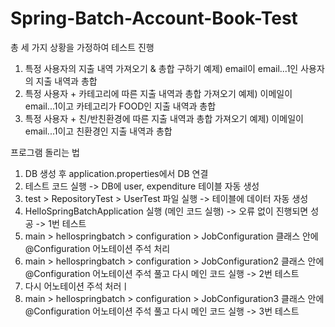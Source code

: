 # Spring-Batch-Account-Book-Test

총 세 가지 상황을 가정하여 테스트 진행

1. 특정 사용자의 지출 내역 가져오기 & 총합 구하기
   예제) email이 email...1인 사용자의 지출 내역과 총합
2. 특정 사용자 + 카테고리에 따른 지출 내역과 총합 가져오기
   예제) 이메일이 email...1이고 카테고리가 FOOD인 지출 내역과 총합
3. 특정 사용자 + 친/반친환경에 따른 지출 내역과 총합 가져오기
   예제) 이메일이 email...1이고 친환경인 지출 내역과 총합
  
프로그램 돌리는 법

1. DB 생성 후 application.properties에서 DB 연결
2. 테스트 코드 실행 -> DB에 user, expenditure 테이블 자동 생성
3. test > RepositoryTest > UserTest 파일 실행 -> 테이블에 데이터 자동 생성
4. HelloSpringBatchApplication 실행 (메인 코드 실행) -> 오류 없이 진행되면 성공 -> 1번 테스트
5. main > hellospringbatch > configuration > JobConfiguration 클래스 안에 @Configuration 어노테이션 주석 처리
6. main > hellospringbatch > configuration > JobConfiguration2 클래스 안에 @Configuration 어노테이션 주석 풀고 다시 메인 코드 실행 -> 2번 테스트
7. 다시 어노테이션 주석 처러ㅣ
8. main > hellospringbatch > configuration > JobConfiguration3 클래스 안에 @Configuration 어노테이션 주석 풀고 다시 메인 코드 실행 -> 3번 테스트

